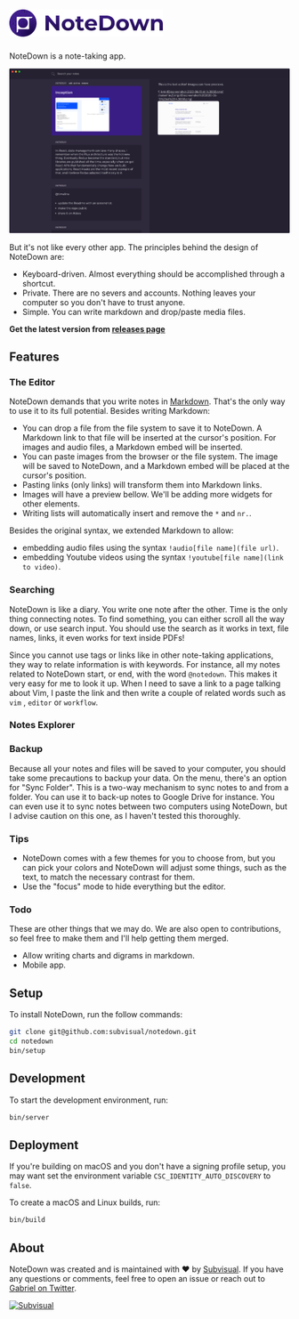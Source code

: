 # ![NoteDown](./assets/github_logo.png)

NoteDown is a note-taking app.

![Screenshot](./assets/demo.png)

But it's not like every other app. The principles behind the design of NoteDown are:

- Keyboard-driven. Almost everything should be accomplished through a shortcut.
- Private. There are no severs and accounts. Nothing leaves your computer so
  you don't have to trust anyone.
- Simple. You can write markdown and drop/paste media files.

**Get the latest version from [releases page](https://github.com/subvisual/notedown/releases)**

## Features

### The Editor

NoteDown demands that you write notes in [Markdown](https://daringfireball.net/projects/markdown/syntax). That's the only way to use it to its full potential. Besides writing Markdown:

- You can drop a file from the file system to save it to NoteDown. A Markdown link to
  that file will be inserted at the cursor's position. For images and audio
  files, a Markdown embed will be inserted.
- You can paste images from the browser or the file system. The image will be saved to NoteDown, and a Markdown embed will be placed at the cursor's position.
- Pasting links (only links) will transform them into Markdown links.
- Images will have a preview bellow. We'll be adding more widgets for other elements.
- Writing lists will automatically insert and remove the `*` and `nr.`.

Besides the original syntax, we extended Markdown to allow:

- embedding audio files using the syntax `!audio[file name](file url)`.
- embedding Youtube videos using the syntax `!youtube[file name](link to video)`.

### Searching

NoteDown is like a diary. You write one note after the other. Time is the only thing connecting notes. To find something, you can either scroll all the way down, or use search input. You should use the search as it works in text, file names, links, it even works for text inside PDFs!

Since you cannot use tags or links like in other note-taking applications, they way to relate information is with keywords. For instance, all my notes related to NoteDown start, or end, with the word `@notedown`. This makes it very easy for me to look it up. When I need to save a link to a page talking about Vim, I paste the link and then write a couple of related words such as `vim` , `editor` or `workflow`.

### Notes Explorer

### Backup

Because all your notes and files will be saved to your computer, you should take some precautions to backup your data. On the menu, there's an option for "Sync Folder". This is a two-way mechanism to sync notes to and from a folder. You can use it to back-up notes to Google Drive for instance. You can even use it to sync notes between two computers using NoteDown, but I advise caution on this one, as I haven't tested this thoroughly.

### Tips

- NoteDown comes with a few themes for you to choose from, but you can pick your colors and NoteDown will adjust some things, such as the text, to match the necessary contrast for them.
- Use the "focus" mode to hide everything but the editor.

### Todo

These are other things that we may do. We are also open to contributions, so feel free to make them and I'll help getting them merged.

- Allow writing charts and digrams in markdown.
- Mobile app.

## Setup

To install NoteDown, run the follow commands:

```sh
git clone git@github.com:subvisual/notedown.git
cd notedown
bin/setup
```

## Development

To start the development environment, run:

```sh
bin/server
```

## Deployment

If you're building on macOS and you don't have a signing profile setup, you may
want set the environment variable `CSC_IDENTITY_AUTO_DISCOVERY` to `false`.

To create a macOS and Linux builds, run:

```sh
bin/build
```

## About

NoteDown was created and is maintained with :heart: by [Subvisual][subvisual].
If you have any questions or comments, feel free to open an issue or reach out
to [Gabriel on Twitter](https://twitter.com/gabrielgpoca).

[![Subvisual][subvisual-logo]][subvisual]

[subvisual]: http://subvisual.com
[subvisual-logo]: https://raw.githubusercontent.com/subvisual/guides/master/github/templates/logos/blue.png

